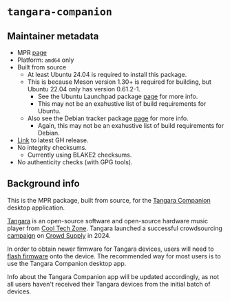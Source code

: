 # `tangara-companion`

## Maintainer metadata
* MPR [page](https://mpr.makedeb.org/packages/tangara-companion)
* Platform: `amd64` only
* Built from source
    * At least Ubuntu 24.04 is required to install this package.
    * This is because Meson version 1.30+ is required for building, but Ubuntu 22.04 only has version 0.61.2-1.
        * See the Ubuntu Launchpad package [page](https://launchpad.net/meson) for more info.
        * This may not be an exahustive list of build requirements for Ubuntu.
    * Also see the Debian tracker package [page](https://tracker.debian.org/pkg/meson) for more info.
        * Again, this may not be an exahustive list of build requirements for Debian.
* [Link](https://github.com/haileys/tangara-companion/releases/latest) to latest GH release.
* No integrity checksums.
    * Currently using BLAKE2 checksums.
* No authenticity checks (with GPG tools).

## Background info

This is the MPR package, built from source, for the
[Tangara Companion](https://github.com/haileys/tangara-companion) desktop
application.

[Tangara](https://cooltech.zone/tangara/) is an open-source software and
open-source hardware music player from [Cool Tech Zone](https://cooltech.zone/).
Tangara launched a successful crowdsourcing [campaign](https://www.crowdsupply.com/cool-tech-zone/tangara)
on [Crowd Supply](https://en.wikipedia.org/wiki/Crowd_Supply) in 2024.

In order to obtain newer firmware for Tangara devices, users will need to
[flash firmware](https://cooltech.zone/tangara/docs/flashing/) onto the device.
The recommended way for most users is to use the Tangara Companion desktop app.

Info about the Tangara Companion app will be updated accordingly, as not all
users haven't received their Tangara devices from the initial batch of devices.
